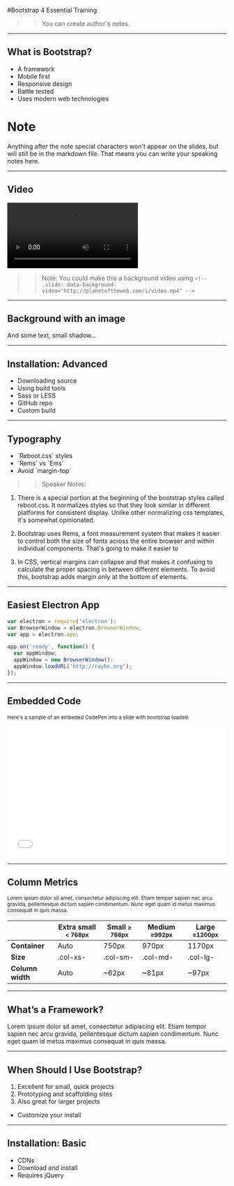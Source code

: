 <!-- .slide: data-state="title" -->
#Bootstrap 4
Essential Training

>> You can create author's notes.

---

<!-- .slide: data-state="hasicon" -->

## <i class="fa fa-html5"></i> What is Bootstrap?

- A framework
- Mobile first
- Responsive design
- Battle tested
- Uses modern web technologies

>> 
# Note
Anything after the note special characters won't appear on the slides, but will still be in the markdown file. That means you can write your speaking notes here.

---
## Video

  <video controls>
    <source data-src="http://planetoftheweb.com/i/video.mp4" type="video/mp4" />
  </video>

  
>> Note:
You could make this a background video using `<!-- .slide: data-background-video="http://planetoftheweb.com/i/video.mp4" -->`

---
<!-- .slide: data-state="textonimage" data-background-image="http://planetoftheweb.com/i/bridge.jpg" -->

## Background with an image
And some text, small shadow...

---

<!-- .slide: data-state="bar" -->

## Installation: Advanced

- Downloading source
- Using build tools
- Sass or LESS
- GitHub repo
- Custom build

---

<!-- .slide: data-state="hasicon" -->

## <i class="fa fa-font"></i> Typography

<ul>
	<li>`Reboot.css` styles</li>
	<li>`Rems` vs `Ems`</li></li>
	<li>Avoid `margin-top`</li>
</ul>

>> Speaker Notes:
1. There is a special portion at the beginning of the bootstrap styles called reboot.css. It normalizes styles so that they look similar in different platforms for consistent display. Unlike other normalizing css templates, it's somewhat opinionated.

2. Bootstrap uses Rems, a font measurement system that makes it easier to control both the size of fonts across the entire browser and within individual components. That's going to make it easier to 

3. In CSS, vertical margins can collapse and that makes it confusing to calculate the proper spacing in between different elements. To avoid this, bootstrap adds margin only at the bottom of elements.

---

## Easiest Electron App

```javascript
var electron = require('electron');
var BrowserWindow = electron.BrowserWindow;
var app = electron.app;

app.on('ready', function() {
  var appWindow;
  appWindow = new BrowserWindow();
  appWindow.loadURL('http://raybo.org');
});
```
<!-- .element: data-trim="true" contenteditable="true" class="fragment" -->

---

## Embedded Code
<small>Here's a sample of an embeded CodePen into a slide with bootstrap loaded.</small>

<iframe height='300' scrolling='no' title='Bootstrap 4' src='//codepen.io/planetoftheweb/embed/bgdOzX/?height=300&theme-id=27192&default-tab=html,result&embed-version=2&editable=true' frameborder='no' allowtransparency='true' allowfullscreen='true' style='width: 100%;'>See the Pen <a href='http://codepen.io/planetoftheweb/pen/bgdOzX/'>Bootstrap 4</a> by Ray Villalobos (<a href='http://codepen.io/planetoftheweb'>@planetoftheweb</a>) on <a href='http://codepen.io'>CodePen</a>.
</iframe>

---

## Column Metrics

<small>Lorem ipsum dolor sit amet, consectetur adipiscing elit. Etiam tempor sapien nec arcu gravida, pellentesque dictum sapien condimentum. Nunc eget quam id metus maximus consequat in quis massa.</small>

| |  Extra small <small>< 768px</small> | Small <small> ≥ 768px</small> | Medium <small>≥992px</small> | Large <small>≥1200px</small> |
|---|---|---|---|---|
| **Container**	| Auto | 750px | 970px | 1170px |
| **Size**	| .col-xs- | .col-sm- | .col-md- | .col-lg- |
| **Column width** | Auto | ~62px | ~81px | ~97px |


---

## What’s a Framework?

Lorem ipsum dolor sit amet, consectetur adipiscing elit. Etiam tempor sapien nec arcu gravida, pellentesque dictum sapien condimentum. Nunc eget quam id metus maximus consequat in quis massa.

---

## When Should I Use Bootstrap?

1. Excellent for small, quick projects<!-- .element: class="fragment"-->
2. Prototyping and scaffolding sites<!-- .element: class="fragment"-->
3. Also great for larger projects<!-- .element: class="fragment"-->
  - Customize your install<!-- .element: class="fragment"-->

---
## Installation: Basic

- CDNs<!-- .element: class="fragment"-->
- Download and install<!-- .element: class="fragment"-->
- Requires jQuery<!-- .element: class="fragment"-->
